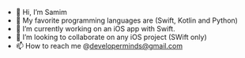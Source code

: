 - 👋 Hi, I’m Samim
- 👀 My favorite programming languages are (Swift, Kotlin and Python)
- 🌱 I’m currently working on an iOS app with Swift. 
- 💞️ I’m looking to collaborate on any iOS project (SWift only)
- 📫 How to reach me @developerminds@gmail.com

<!---
sammyHa/sammyHa is a ✨ special ✨ repository because its `README.md` (this file) appears on your GitHub profile.
You can click the Preview link to take a look at your changes.
--->
